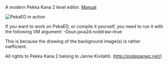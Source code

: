 A modern Pekka Kana 2 level editor.
[Manual](https://detea.github.io/pekaed/)

![PekaED in action](https://i.imgur.com/ov0VxeG.png)

If you want to work on PekaED, or compile it yourself, you need to run it with the following VM argument:
	-Dsun.java2d.noddraw=true
	
This is because the drawing of the background image(s) is rather inefficient.

All rights to Pekka Kana 2 belong to Janne Kivilahti. 
(http://pistegamez.net/)